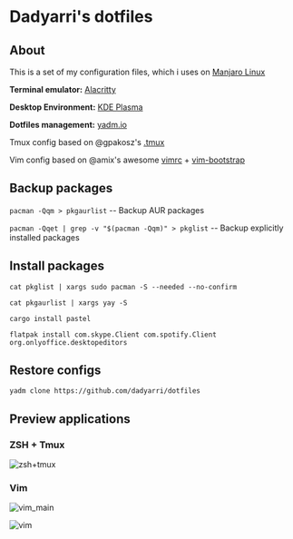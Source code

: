 # Dadyarri's dotfiles

## About

This is a set of my configuration files, which i uses on [Manjaro Linux](https://manjaro.org)

**Terminal emulator:** [Alacritty](https://github.com/alacritty/alacritty)

**Desktop Environment:** [KDE Plasma](https:/kde.org/plasma-desktop)

**Dotfiles management:** [yadm.io](https://yadm.io)

Tmux config based on @gpakosz's [.tmux](https://github.com/gpakosz/.tmux)

Vim config based on @amix's awesome [vimrc](https://github.com/amix/vimrc) + [vim-bootstrap](https://vim-bootstrap.com)

## Backup packages

`pacman -Qqm > pkgaurlist` -- Backup AUR packages

`pacman -Qqet | grep -v "$(pacman -Qqm)" > pkglist` -- Backup explicitly installed packages

## Install packages

`cat pkglist | xargs sudo pacman -S --needed --no-confirm`

`cat pkgaurlist | xargs yay -S`

`cargo install pastel`

`flatpak install com.skype.Client com.spotify.Client org.onlyoffice.desktopeditors`

## Restore configs

`yadm clone https://github.com/dadyarri/dotfiles`

## Preview applications

### ZSH + Tmux

![zsh+tmux](https://user-images.githubusercontent.com/51821039/100522224-3488f100-31ba-11eb-9f8d-35b0d0230361.png)
### Vim

![vim_main](https://user-images.githubusercontent.com/51821039/100430151-6d847100-30a7-11eb-80a9-34dd383254be.png)

![vim](https://user-images.githubusercontent.com/51821039/100430274-9c024c00-30a7-11eb-9763-8a24354c273c.png)
